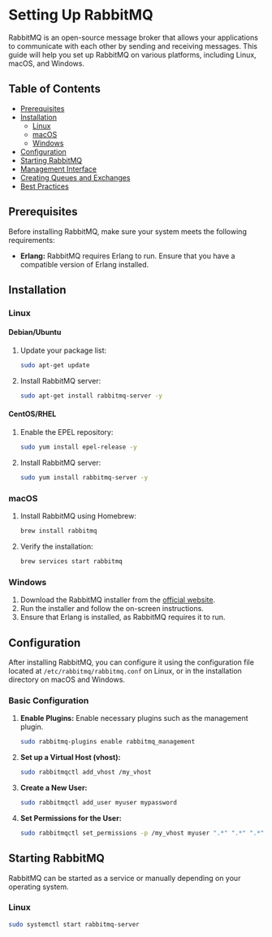 # Setting Up RabbitMQ

RabbitMQ is an open-source message broker that allows your applications to communicate with each other by sending and receiving messages. This guide will help you set up RabbitMQ on various platforms, including Linux, macOS, and Windows.

## Table of Contents
- [Prerequisites](#prerequisites)
- [Installation](#installation)
  - [Linux](#linux)
  - [macOS](#macos)
  - [Windows](#windows)
- [Configuration](#configuration)
- [Starting RabbitMQ](#starting-rabbitmq)
- [Management Interface](#management-interface)
- [Creating Queues and Exchanges](#creating-queues-and-exchanges)
- [Best Practices](#best-practices)

## Prerequisites

Before installing RabbitMQ, make sure your system meets the following requirements:

- **Erlang:** RabbitMQ requires Erlang to run. Ensure that you have a compatible version of Erlang installed.

## Installation

### Linux

#### Debian/Ubuntu

1. Update your package list:

    ```bash
    sudo apt-get update
    ```

2. Install RabbitMQ server:

    ```bash
    sudo apt-get install rabbitmq-server -y
    ```

#### CentOS/RHEL

1. Enable the EPEL repository:

    ```bash
    sudo yum install epel-release -y
    ```

2. Install RabbitMQ server:

    ```bash
    sudo yum install rabbitmq-server -y
    ```

### macOS

1. Install RabbitMQ using Homebrew:

    ```bash
    brew install rabbitmq
    ```

2. Verify the installation:

    ```bash
    brew services start rabbitmq
    ```

### Windows

1. Download the RabbitMQ installer from the [official website](https://www.rabbitmq.com/install-windows.html).
2. Run the installer and follow the on-screen instructions.
3. Ensure that Erlang is installed, as RabbitMQ requires it to run.

## Configuration

After installing RabbitMQ, you can configure it using the configuration file located at `/etc/rabbitmq/rabbitmq.conf` on Linux, or in the installation directory on macOS and Windows.

### Basic Configuration

1. **Enable Plugins:** Enable necessary plugins such as the management plugin.

    ```bash
    sudo rabbitmq-plugins enable rabbitmq_management
    ```

2. **Set up a Virtual Host (vhost):**

    ```bash
    sudo rabbitmqctl add_vhost /my_vhost
    ```

3. **Create a New User:**

    ```bash
    sudo rabbitmqctl add_user myuser mypassword
    ```

4. **Set Permissions for the User:**

    ```bash
    sudo rabbitmqctl set_permissions -p /my_vhost myuser ".*" ".*" ".*"
    ```

## Starting RabbitMQ

RabbitMQ can be started as a service or manually depending on your operating system.

### Linux

```bash
sudo systemctl start rabbitmq-server

